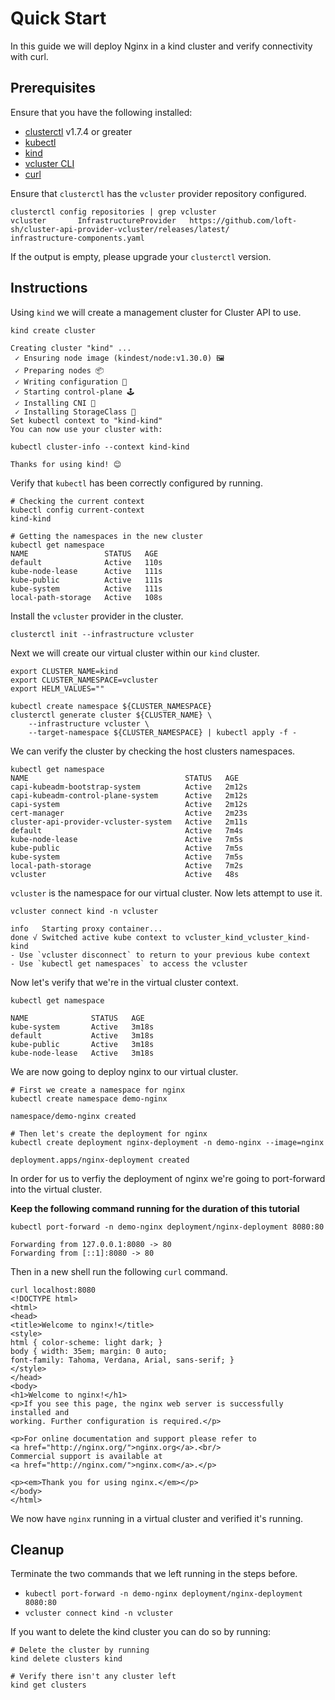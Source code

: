 # Quick Start
In this guide we will deploy Nginx in a kind cluster and verify connectivity with curl.

## Prerequisites
Ensure that you have the following installed:
- [clusterctl](https://cluster-api.sigs.k8s.io/user/quick-start.html#install-clusterctl) v1.7.4 or greater
- [kubectl](https://kubernetes.io/docs/tasks/tools/install-kubectl/)
- [kind](https://kind.sigs.k8s.io/)
- [vcluster CLI](https://www.vcluster.com/docs/getting-started/setup)
- [curl](https://curl.se/)

Ensure that `clusterctl` has the `vcluster` provider repository configured.
```shell
clusterctl config repositories | grep vcluster
vcluster       InfrastructureProvider   https://github.com/loft-sh/cluster-api-provider-vcluster/releases/latest/                 infrastructure-components.yaml
```
If the output is empty, please upgrade your `clusterctl` version.

## Instructions
Using `kind` we will create a management cluster for Cluster API to use.
```shell 
kind create cluster

Creating cluster "kind" ...
 ✓ Ensuring node image (kindest/node:v1.30.0) 🖼
 ✓ Preparing nodes 📦  
 ✓ Writing configuration 📜 
 ✓ Starting control-plane 🕹️ 
 ✓ Installing CNI 🔌 
 ✓ Installing StorageClass 💾 
Set kubectl context to "kind-kind"
You can now use your cluster with:

kubectl cluster-info --context kind-kind

Thanks for using kind! 😊
```

Verify that `kubectl` has been correctly configured by running.

```shell
# Checking the current context
kubectl config current-context 
kind-kind

# Getting the namespaces in the new cluster
kubectl get namespace
NAME                 STATUS   AGE
default              Active   110s
kube-node-lease      Active   111s
kube-public          Active   111s
kube-system          Active   111s
local-path-storage   Active   108s
```

Install the `vcluster` provider in the cluster.
```shell
clusterctl init --infrastructure vcluster
```

Next we will create our virtual cluster within our `kind` cluster.
```shell
export CLUSTER_NAME=kind
export CLUSTER_NAMESPACE=vcluster
export HELM_VALUES=""

kubectl create namespace ${CLUSTER_NAMESPACE}
clusterctl generate cluster ${CLUSTER_NAME} \
    --infrastructure vcluster \
    --target-namespace ${CLUSTER_NAMESPACE} | kubectl apply -f -
```

We can verify the cluster by checking the host clusters namespaces.
```shell
kubectl get namespace
NAME                                   STATUS   AGE
capi-kubeadm-bootstrap-system          Active   2m12s
capi-kubeadm-control-plane-system      Active   2m12s
capi-system                            Active   2m12s
cert-manager                           Active   2m23s
cluster-api-provider-vcluster-system   Active   2m11s
default                                Active   7m4s
kube-node-lease                        Active   7m5s
kube-public                            Active   7m5s
kube-system                            Active   7m5s
local-path-storage                     Active   7m2s
vcluster                               Active   48s
```

`vcluster` is the namespace for our virtual cluster. Now lets attempt to use it.

```shell
vcluster connect kind -n vcluster

info   Starting proxy container...
done √ Switched active kube context to vcluster_kind_vcluster_kind-kind
- Use `vcluster disconnect` to return to your previous kube context
- Use `kubectl get namespaces` to access the vcluster
```

Now let's verify that we're in the virtual cluster context.

```shell
kubectl get namespace

NAME              STATUS   AGE
kube-system       Active   3m18s
default           Active   3m18s
kube-public       Active   3m18s
kube-node-lease   Active   3m18s
```

We are now going to deploy nginx to our virtual cluster. 

```shell
# First we create a namespace for nginx
kubectl create namespace demo-nginx

namespace/demo-nginx created
```

```shell
# Then let's create the deployment for nginx
kubectl create deployment nginx-deployment -n demo-nginx --image=nginx

deployment.apps/nginx-deployment created
```

In order for us to verfiy the deployment of nginx we're going to port-forward into the virtual cluster.

**Keep the following command running for the duration of this tutorial**
```shell
kubectl port-forward -n demo-nginx deployment/nginx-deployment 8080:80

Forwarding from 127.0.0.1:8080 -> 80
Forwarding from [::1]:8080 -> 80
```

Then in a new shell run the following `curl` command.
```shell
curl localhost:8080
<!DOCTYPE html>
<html>
<head>
<title>Welcome to nginx!</title>
<style>
html { color-scheme: light dark; }
body { width: 35em; margin: 0 auto;
font-family: Tahoma, Verdana, Arial, sans-serif; }
</style>
</head>
<body>
<h1>Welcome to nginx!</h1>
<p>If you see this page, the nginx web server is successfully installed and
working. Further configuration is required.</p>

<p>For online documentation and support please refer to
<a href="http://nginx.org/">nginx.org</a>.<br/>
Commercial support is available at
<a href="http://nginx.com/">nginx.com</a>.</p>

<p><em>Thank you for using nginx.</em></p>
</body>
</html>
```

We now have `nginx` running in a virtual cluster and verified it's running.

## Cleanup
Terminate the two commands that we left running in the steps before.
* `kubectl port-forward -n demo-nginx deployment/nginx-deployment 8080:80`
* `vcluster connect kind -n vcluster`

If you want to delete the kind cluster you can do so by running:
```shell 
# Delete the cluster by running 
kind delete clusters kind

# Verify there isn't any cluster left
kind get clusters
```
